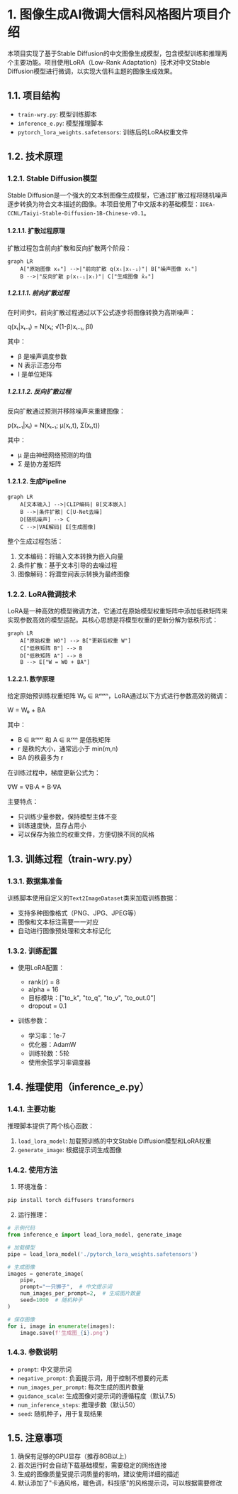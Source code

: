 # 1. 图像生成AI微调大信科风格图片项目介绍

本项目实现了基于Stable Diffusion的中文图像生成模型，包含模型训练和推理两个主要功能。项目使用LoRA（Low-Rank Adaptation）技术对中文Stable Diffusion模型进行微调，以实现大信科主题的图像生成效果。

## 1.1. 项目结构

- `train-wry.py`: 模型训练脚本
- `inference_e.py`: 模型推理脚本
- `pytorch_lora_weights.safetensors`: 训练后的LoRA权重文件

## 1.2. 技术原理

### 1.2.1. Stable Diffusion模型

Stable Diffusion是一个强大的文本到图像生成模型，它通过扩散过程将随机噪声逐步转换为符合文本描述的图像。本项目使用了中文版本的基础模型：`IDEA-CCNL/Taiyi-Stable-Diffusion-1B-Chinese-v0.1`。

#### 1.2.1.1. 扩散过程原理

扩散过程包含前向扩散和反向扩散两个阶段：

```mermaid
graph LR
    A["原始图像 x₀"] -->|"前向扩散 q(xₜ|xₜ₋₁)"| B["噪声图像 xₜ"]
    B -->|"反向扩散 p(xₜ₋₁|xₜ)"| C["生成图像 x̂₀"]
```

##### 1.2.1.1.1. 前向扩散过程

在时间步t，前向扩散过程通过以下公式逐步将图像转换为高斯噪声：

q(xₜ|xₜ₋₁) = N(xₜ; √(1-β)xₜ₋₁, βI)

其中：
- β 是噪声调度参数
- N 表示正态分布
- I 是单位矩阵

##### 1.2.1.1.2. 反向扩散过程

反向扩散通过预测并移除噪声来重建图像：

p(xₜ₋₁|xₜ) = N(xₜ₋₁; μ(xₜ,t), Σ(xₜ,t))

其中：
- μ 是由神经网络预测的均值
- Σ 是协方差矩阵

#### 1.2.1.2. 生成Pipeline

```mermaid
graph LR
    A[文本输入] -->|CLIP编码| B[文本嵌入]
    B -->|条件扩散| C[U-Net去噪]
    D[随机噪声] --> C
    C -->|VAE解码| E[生成图像]
```

整个生成过程包括：
1. 文本编码：将输入文本转换为嵌入向量
2. 条件扩散：基于文本引导的去噪过程
3. 图像解码：将潜空间表示转换为最终图像

### 1.2.2. LoRA微调技术

LoRA是一种高效的模型微调方法，它通过在原始模型权重矩阵中添加低秩矩阵来实现参数高效的模型适配。其核心思想是将模型权重的更新分解为低秩形式：

```mermaid
graph LR
    A["原始权重 W0"] --> B["更新后权重 W"]
    C["低秩矩阵 B"] --> B
    D["低秩矩阵 A"] --> B
    B --> E["W = W0 + BA"]
```

#### 1.2.2.1. 数学原理

给定原始预训练权重矩阵 W₀ ∈ ℝᵐˣⁿ，LoRA通过以下方式进行参数高效的微调：

W = W₀ + BA

其中：
- B ∈ ℝᵐˣʳ 和 A ∈ ℝʳˣⁿ 是低秩矩阵
- r 是秩的大小，通常远小于 min(m,n)
- BA 的秩最多为 r

在训练过程中，梯度更新公式为：

∇W = ∇B·A + B·∇A

主要特点：

- 只训练少量参数，保持模型主体不变
- 训练速度快，显存占用小
- 可以保存为独立的权重文件，方便切换不同的风格

## 1.3. 训练过程（train-wry.py）

### 1.3.1. 数据集准备

训练脚本使用自定义的`Text2ImageDataset`类来加载训练数据：

- 支持多种图像格式（PNG、JPG、JPEG等）
- 图像和文本标注需要一一对应
- 自动进行图像预处理和文本标记化

### 1.3.2. 训练配置

- 使用LoRA配置：
  - rank(r) = 8
  - alpha = 16
  - 目标模块：["to_k", "to_q", "to_v", "to_out.0"]
  - dropout = 0.1

- 训练参数：
  - 学习率：1e-7
  - 优化器：AdamW
  - 训练轮数：5轮
  - 使用余弦学习率调度器

## 1.4. 推理使用（inference_e.py）

### 1.4.1. 主要功能

推理脚本提供了两个核心函数：

1. `load_lora_model`: 加载预训练的中文Stable Diffusion模型和LoRA权重
2. `generate_image`: 根据提示词生成图像

### 1.4.2. 使用方法

1. 环境准备：
```bash
pip install torch diffusers transformers
```

2. 运行推理：
```python
# 示例代码
from inference_e import load_lora_model, generate_image

# 加载模型
pipe = load_lora_model('./pytorch_lora_weights.safetensors')

# 生成图像
images = generate_image(
    pipe,
    prompt="一只狮子",  # 中文提示词
    num_images_per_prompt=2,  # 生成图片数量
    seed=1000  # 随机种子
)

# 保存图像
for i, image in enumerate(images):
    image.save(f'生成图_{i}.png')
```

### 1.4.3. 参数说明

- `prompt`: 中文提示词
- `negative_prompt`: 负面提示词，用于控制不想要的元素
- `num_images_per_prompt`: 每次生成的图片数量
- `guidance_scale`: 生成图像对提示词的遵循程度（默认7.5）
- `num_inference_steps`: 推理步数（默认50）
- `seed`: 随机种子，用于复现结果

## 1.5. 注意事项

1. 确保有足够的GPU显存（推荐8GB以上）
2. 首次运行时会自动下载基础模型，需要稳定的网络连接
3. 生成的图像质量受提示词质量的影响，建议使用详细的描述
4. 默认添加了"卡通风格，暖色调，科技感"的风格提示词，可以根据需要修改
